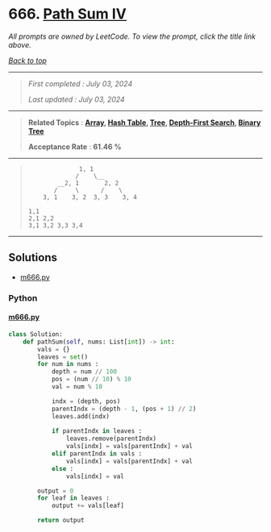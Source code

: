 # 666. [Path Sum IV](<https://leetcode.com/problems/path-sum-iv>)

*All prompts are owned by LeetCode. To view the prompt, click the title link above.*

*[Back to top](<../README.md>)*

------

> *First completed : July 03, 2024*
>
> *Last updated : July 03, 2024*

------

> **Related Topics** : **[Array](<by_topic/Array.md>), [Hash Table](<by_topic/Hash Table.md>), [Tree](<by_topic/Tree.md>), [Depth-First Search](<by_topic/Depth-First Search.md>), [Binary Tree](<by_topic/Binary Tree.md>)**
>
> **Acceptance Rate** : **61.46 %**

------

> ```
>               1, 1
>              /    \__
>         __2, 1       2, 2
>        /     \      /    \
>     3, 1    3, 2  3, 3    3, 4
> ```
> 
> ```
> 1,1
> 2,1 2,2
> 3,1 3,2 3,3 3,4
> ```

------

## Solutions

- [m666.py](<../my-submissions/m666.py>)
### Python
#### [m666.py](<../my-submissions/m666.py>)
```Python
class Solution:
    def pathSum(self, nums: List[int]) -> int:
        vals = {}
        leaves = set()
        for num in nums :
            depth = num // 100
            pos = (num // 10) % 10
            val = num % 10

            indx = (depth, pos)
            parentIndx = (depth - 1, (pos + 1) // 2)
            leaves.add(indx)
            
            if parentIndx in leaves :
                leaves.remove(parentIndx)
                vals[indx] = vals[parentIndx] + val
            elif parentIndx in vals :
                vals[indx] = vals[parentIndx] + val
            else :
                vals[indx] = val

        output = 0
        for leaf in leaves :
            output += vals[leaf]

        return output

```

